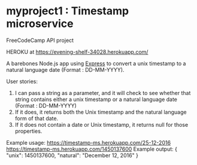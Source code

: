 # myproject1 : Timestamp microservice
FreeCodeCamp API project

HEROKU at https://evening-shelf-34028.herokuapp.com/

A barebones Node.js app using [Express](http://expressjs.com/) to convert
a unix timestamp to a natural language date (Format : DD-MM-YYYY).

User stories:
1) I can pass a string as a parameter, and it will check to see whether that string contains either a unix timestamp or a natural language date (Format : DD-MM-YYYY)
2) If it does, it returns both the Unix timestamp and the natural language form of that date.
3) If it does not contain a date or Unix timestamp, it returns null for those properties.

Example usage:
https://timestamp-ms.herokuapp.com/25-12-2016
https://timestamp-ms.herokuapp.com/1450137600
Example output:
{ "unix": 1450137600, "natural": "December 12, 2016" }